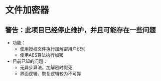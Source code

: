 # 文件加密器

## 警告：此项目已经停止维护，并且可能存在一些问题

* 功能：
  * 使用授权文件执行加解密用户识别
  * 使用AES算法执行加密
* 目前已知的问题：
  * 无异步算法，加解密时假死
  * 界面逻辑、恢复逻辑较为不可靠